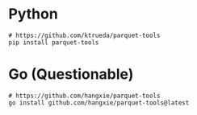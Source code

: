 # Python
```
# https://github.com/ktrueda/parquet-tools
pip install parquet-tools
```

# Go (Questionable)
```
# https://github.com/hangxie/parquet-tools
go install github.com/hangxie/parquet-tools@latest
```

